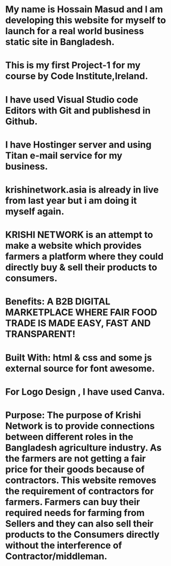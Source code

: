# My name is Hossain Masud and I am developing this website for myself to launch for a real world business static site in Bangladesh.

# This is my first Project-1 for my course by Code Institute,Ireland.

# I have used Visual Studio code Editors with Git and publishesd in Github.

# I have Hostinger server and using Titan e-mail service for my business.

# krishinetwork.asia is already in live from last year but i am doing it myself again.

# KRISHI NETWORK is an attempt to make a website which provides farmers a platform where they could directly buy & sell their products to consumers.

# Benefits: A B2B DIGITAL MARKETPLACE WHERE FAIR FOOD TRADE IS MADE EASY, FAST AND TRANSPARENT!

# Built With: html & css and some js external source for font awesome.

# For Logo Design , I have used Canva.

# Purpose: The purpose of Krishi Network is to provide connections between different roles in the Bangladesh agriculture industry. As the farmers are not getting a fair price for their goods because of contractors. This website removes the requirement of contractors for farmers. Farmers can buy their required needs for farming from Sellers and they can also sell their products to the Consumers directly without the interference of Contractor/middleman.
